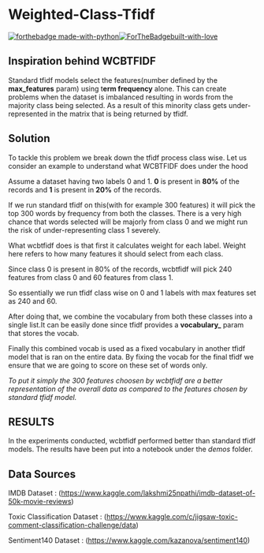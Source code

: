# Weighted-Class-Tfidf
[![forthebadge made-with-python](http://ForTheBadge.com/images/badges/made-with-python.svg)](https://www.python.org/)[![ForTheBadgebuilt-with-love](http://ForTheBadge.com/images/badges/built-with-love.svg)](https://github.com/SauravPattnaikCS60/Weighted-Class-Based-Tfidf)

## Inspiration behind WCBTFIDF

Standard tfidf models select the features(number defined by the **max_features** param) using t**erm frequency** alone.
This can create problems when the dataset is imbalanced resulting in words from the majority class being selected.
As a result of this minority class gets under-represented in the matrix that is being returned by tfidf.


## Solution

To tackle this problem we break down the tfidf process class wise.
Let us consider an example to understand what WCBTFIDF does under the hood

Assume a dataset having two labels 0 and 1.
**0** is present in **80%** of the records and **1** is present in **20%** of the records.

If we run standard tfidf on this(with for example 300 features) it will pick the top 300 words by frequency
from both the classes. There is a very high chance that words selected will be majorly from class 0 and we 
might run the risk of under-representing class 1 severely.

What wcbtfidf does is that first it calculates weight for each label.
Weight here refers to how many features it should select from each class.

Since class 0 is present in 80% of the records, wcbtfidf will pick 240 features from class 0 and 60 features
from class 1.

So essentially we run tfidf class wise on 0 and 1 labels with max features set as 240 and 60.

After doing that, we combine the vocabulary from both these classes into a single list.It can be easily done since
tfidf provides a **vocabulary_** param that stores the vocab.

Finally this combined vocab is used as a fixed vocabulary in another tfidf model that is ran on the entire data.
By fixing the vocab for the final tfidf we ensure that we are going to score on these set of words only.

_To put it simply the 300 features choosen by wcbtfidf are a better representation of the overall data as compared
to the features chosen by standard tfidf model._

## RESULTS

In the experiments conducted, wcbtfidf performed better than standard tfidf models. The results have been put
into a notebook under the _demos_ folder.

## Data Sources

IMDB Dataset : (https://www.kaggle.com/lakshmi25npathi/imdb-dataset-of-50k-movie-reviews)

Toxic Classification Dataset : (https://www.kaggle.com/c/jigsaw-toxic-comment-classification-challenge/data)

Sentiment140 Dataset : (https://www.kaggle.com/kazanova/sentiment140)